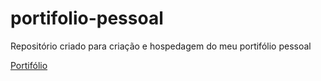 # portifolio-pessoal
 Repositório criado para criação e hospedagem do meu portifólio pessoal

[Portifólio]('https://pr4d0juh.github.io/portifolio-pessoal/')
